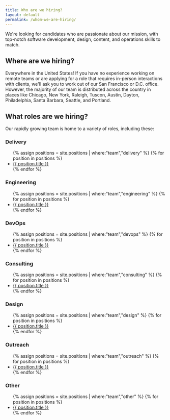 ```yaml
---
title: Who are we hiring?
layout: default
permalink: /whom-we-are-hiring/
---
```

We're looking for candidates who are passionate about our mission, with top-notch software development, design, content, and operations skills to match.

## Where are we hiring?

Everywhere in the United States! If you have no experience working on remote teams or are applying for a role that requires in-person interactions with clients, we'll ask you to work out of our San Francisco or D.C. office. However, the majority of our team is distributed across the country in places like Chicago, New York, Raleigh, Tuscon, Austin, Dayton, Philadelphia, Santa Barbara, Seattle, and Portland.

## What roles are we hiring?

Our rapidly growing team is home to a variety of roles, including these:

<h3>Delivery</h3>
<ul>
{% assign positions = site.positions | where:"team","delivery" %}
{% for position in positions %}
    <li><a href="{{site.baseurl}}{{ position.url }}">{{ position.title }}</a></li>
{% endfor %}
</ul>

<h3>Engineering</h3>
<ul>
{% assign positions = site.positions | where:"team","engineering" %}
{% for position in positions %}
    <li><a href="{{site.baseurl}}{{ position.url }}">{{ position.title }}</a></li>
{% endfor %}
</ul>

<h3>DevOps</h3>
<ul>
{% assign positions = site.positions | where:"team","devops" %}
{% for position in positions %}
    <li><a href="{{site.baseurl}}{{ position.url }}">{{ position.title }}</a></li>
{% endfor %}
</ul>

<h3>Consulting</h3>
<ul>
{% assign positions = site.positions | where:"team","consulting" %}
{% for position in positions %}
    <li><a href="{{site.baseurl}}{{ position.url }}">{{ position.title }}</a></li>
{% endfor %}
</ul>

<h3>Design</h3>
<ul>
{% assign positions = site.positions | where:"team","design" %}
{% for position in positions %}
    <li><a href="{{site.baseurl}}{{ position.url }}">{{ position.title }}</a></li>
{% endfor %}
</ul>

<h3>Outreach</h3>
<ul>
{% assign positions = site.positions | where:"team","outreach" %}
{% for position in positions %}
    <li><a href="{{site.baseurl}}{{ position.url }}">{{ position.title }}</a></li>
{% endfor %}
</ul>

<h3>Other</h3>
<ul>
{% assign positions = site.positions | where:"team","other" %}
{% for position in positions %}
    <li><a href="{{site.baseurl}}{{ position.url }}">{{ position.title }}</a></li>
{% endfor %}
</ul>
